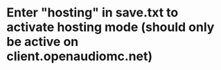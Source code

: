 # Enter "hosting" in save.txt to activate hosting mode (should only be active on client.openaudiomc.net)
